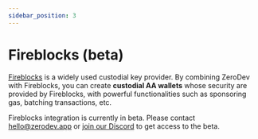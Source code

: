 ```yaml
---
sidebar_position: 3
---
```


# Fireblocks (beta)

[Fireblocks](http://fireblocks.com/) is a widely used custodial key provider.  By combining ZeroDev with Fireblocks, you can create **custodial AA wallets** whose security are provided by Fireblocks, with powerful functionalities such as sponsoring gas, batching transactions, etc.

Fireblocks integration is currently in beta.  Please contact hello@zerodev.app or [join our Discord](https://discord.gg/KS9MRaTSjx) to get access to the beta.